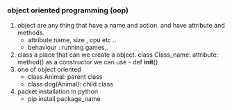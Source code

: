 ### object oriented programming (oop)
1. object are any thing that have a name and action. and have attribute and methods.
    - attribute name, size , cpu etc ..
    - behaviour : running games,.
2. class a place that can we create a object.
    class Class_name:
        attribute:
        method()
        as a constructor we can use 
            - def __init__() 
3. one of object oriented 
    - class Animal: parent class
    - class dog(Animal): child class
4. packet installation in python
    - pip install package_name
